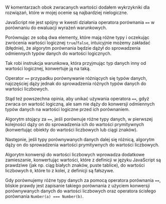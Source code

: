 W komentarzach obok zwracanych wartości dodałem wykrzykniki dla rozwiązań, które w mojej ocenie są najbardziej nielogiczne.

JavaScript nie jest spójny w kwesti działania operatora porównania `==` w porównaniu do ewaluacji wyrażeń warunkowych.

Porównując ze sobą dwa elementy, które mają różne typy i oczekując zwrócenia wartości logicznej `true`/`false`, intuicyjnie możemy zakładać (błędnie), że algorytm porównania będzie dążył do sprowadzenia odmiennych typów danych do wartości logicznych.

Tak robi instrukcja warunkowa, która przyjmując typ danych inny od wartości logicznej, konwertuje ją na taką.

Operator `==` przypadku porównywanie różniących się typów danych, najczęściej dąży jednak do sprowadzenia różnych typów danych do wartości liczbowych.

Stąd też powszechna opinia, aby unikać używania operatora `==`, gdyż zwraca on wartość logiczną, ale sam nie dąży do konwersji odmiennych typów danych na wartości logiczne przed ich porównaniem.

Algorytm stojący za `==`, jeśli porównuje różne typy danych, w pierwszej kolejności dąży on do sprowadzenia ich do wartości prymitywnych (konwertując obiekty do wartości liczbowych lub ciągi znaków).

Następnie, jeśli typy porównywanych danych dalej się różnicą, algorytm dąży on do sprowadzenia wartości prymitywnych do wartości liczbowych.

Algorytm konwersji do wartości liczbowych wprowadza dodatkowe zamieszanie, konwertując wartości, które z definicji w języku JavaScript są prawdziwe (jak np. ciąg białych znaków, puste tablice), do wartości liczbowych `0`, które to z kolei, z definicji są fałszywe.

Gdy porównujemy różne typy danych za pomocą operatora porównania `==`, bliskie prawdy jest zapisanie takiego porównania z użyciem konwersji porównywanych danych do wartości liczbowych oraz operatora ścisłego porównania `Number(a) === Number(b)`.
